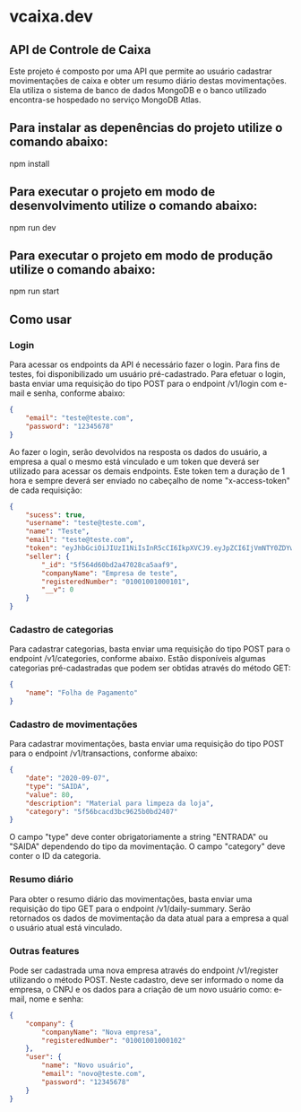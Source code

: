 # vcaixa.dev
## API de Controle de Caixa

Este projeto é composto por uma API que permite ao usuário cadastrar movimentações de caixa e obter um resumo diário destas movimentações. Ela utiliza o sistema de banco de dados MongoDB e o banco utilizado encontra-se hospedado no serviço MongoDB Atlas.

## Para instalar as depenências do projeto utilize o comando abaixo:
npm install

## Para executar o projeto em modo de desenvolvimento utilize o comando abaixo:
npm run dev

## Para executar o projeto em modo de produção utilize o comando abaixo:
npm run start

## Como usar

### Login
Para acessar os endpoints da API é necessário fazer o login. Para fins de testes, foi disponibilizado um usuário pré-cadastrado. Para efetuar o login, basta enviar uma requisição do tipo POST para o endpoint /v1/login com e-mail e senha, conforme abaixo:
```json
{
    "email": "teste@teste.com",
    "password": "12345678"
}
```

Ao fazer o login, serão devolvidos na resposta os dados do usuário, a empresa a qual o mesmo está vinculado e um token que deverá ser utilizado para acessar os demais endpoints. Este token tem a duração de 1 hora e sempre deverá ser enviado no cabeçalho de nome "x-access-token" de cada requisição:
```json
{
    "sucess": true,
    "username": "teste@teste.com",
    "name": "Teste",
    "email": "teste@teste.com",
    "token": "eyJhbGciOiJIUzI1NiIsInR5cCI6IkpXVCJ9.eyJpZCI6IjVmNTY0ZDYwYmQyYTQ3MDI4Y2E1YWFmYSIsImVtYWlsIjoidGVzdGVAdGVzdGUuY29tIiwibmFtZSI6IlRlc3RlIiwiaWF0IjoxNTk5NTE5Mzg5LCJleHAiOjE1OTk1MjI5ODl9.Qrpibk0Y20_b3DaahIe0TIf3ldGjqqlXaztybsD1kbg",
    "seller": {
        "_id": "5f564d60bd2a47028ca5aaf9",
        "companyName": "Empresa de teste",
        "registeredNumber": "01001001000101",
        "__v": 0
    }
}
```

### Cadastro de categorias
Para cadastrar categorias, basta enviar uma requisição do tipo POST para o endpoint /v1/categories, conforme abaixo. Estão disponíveis algumas categorias pré-cadastradas que podem ser obtidas através do método GET:
```json
{
    "name": "Folha de Pagamento"
}
```

### Cadastro de movimentações
Para cadastrar movimentações, basta enviar uma requisição do tipo POST para o endpoint /v1/transactions, conforme abaixo:
```json
{
    "date": "2020-09-07",
    "type": "SAIDA",
    "value": 80,
    "description": "Material para limpeza da loja",
    "category": "5f56bcacd3bc9625b0bd2407"
}
```

O campo "type" deve conter obrigatoriamente a string "ENTRADA" ou "SAIDA" dependendo do tipo da movimentação. O campo "category" deve conter o ID da categoria.

### Resumo diário
Para obter o resumo diário das movimentações, basta enviar uma requisição do tipo GET para o endpoint /v1/daily-summary. Serão retornados os dados de movimentação da data atual para a empresa a qual o usuário atual está vinculado.

### Outras features
Pode ser cadastrada uma nova empresa através do endpoint /v1/register utilizando o método POST. Neste cadastro, deve ser informado o nome da empresa, o CNPJ e os dados para a criação de um novo usuário como: e-mail, nome e senha:
```json
{
    "company": {
        "companyName": "Nova empresa",
        "registeredNumber": "01001001000102"
    },
    "user": {
        "name": "Novo usuário",
        "email": "novo@teste.com",
        "password": "12345678"
    }
}
```
